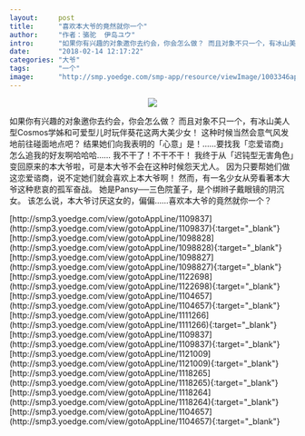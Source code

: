 ```yaml
---
layout:     post
title:      "喜欢本大爷的竟然就你一个"
author:     "作者：骆驼  伊岛ユウ"
intro:      "如果你有兴趣的对象邀你去约会，你会怎么做？ 而且对象不只一个，有冰山美人型Cosmos学姊和可爱型儿时玩伴葵花这两大美少女！ 这种时候当然会意气风发地前往碰面地点吧？ 结果她们向我表明的「心意」是！……要找我「恋爱谘商」怎么追我的好友啊哈哈哈…… 我不干了！不干不干！ 我终于从「迟钝型无害角色」变回原来的本大爷啦，可是本大爷不会在这种时候怨天尤人。 因为只要帮她们做这恋爱谘商，说不定她们就会喜欢上本大爷啊！ 然而，有一名少女从旁看著本大爷这种悲哀的孤军奋战。 她是Pansy──三色院堇子，是个绑辫子戴眼镜的阴沉女。 该怎么说，本大爷讨厌这女的，偏偏……喜欢本大爷的竟然就你一个？"
date:       "2018-02-14 12:17:22"
categories: "大爷"
tags:       "一个"
image:      "http://smp.yoedge.com/smp-app/resource/viewImage/1003346appline.png"
---
```

<div style="text-align: center">
<p><img src="http://smp.yoedge.com/smp-app/resource/viewImage/1003346appline.png"/></p>
</div>
<p class="post-meta">
<span>如果你有兴趣的对象邀你去约会，你会怎么做？ 而且对象不只一个，有冰山美人型Cosmos学姊和可爱型儿时玩伴葵花这两大美少女！ 这种时候当然会意气风发地前往碰面地点吧？ 结果她们向我表明的「心意」是！……要找我「恋爱谘商」怎么追我的好友啊哈哈哈…… 我不干了！不干不干！ 我终于从「迟钝型无害角色」变回原来的本大爷啦，可是本大爷不会在这种时候怨天尤人。 因为只要帮她们做这恋爱谘商，说不定她们就会喜欢上本大爷啊！ 然而，有一名少女从旁看著本大爷这种悲哀的孤军奋战。 她是Pansy──三色院堇子，是个绑辫子戴眼镜的阴沉女。 该怎么说，本大爷讨厌这女的，偏偏……喜欢本大爷的竟然就你一个？</span>
</p>
[http://smp3.yoedge.com/view/gotoAppLine/1109837](http://smp3.yoedge.com/view/gotoAppLine/1109837){:target="_blank"}
[http://smp3.yoedge.com/view/gotoAppLine/1098828](http://smp3.yoedge.com/view/gotoAppLine/1098828){:target="_blank"}
[http://smp3.yoedge.com/view/gotoAppLine/1098827](http://smp3.yoedge.com/view/gotoAppLine/1098827){:target="_blank"}
[http://smp3.yoedge.com/view/gotoAppLine/1122698](http://smp3.yoedge.com/view/gotoAppLine/1122698){:target="_blank"}
[http://smp3.yoedge.com/view/gotoAppLine/1104657](http://smp3.yoedge.com/view/gotoAppLine/1104657){:target="_blank"}
[http://smp3.yoedge.com/view/gotoAppLine/1111266](http://smp3.yoedge.com/view/gotoAppLine/1111266){:target="_blank"}
[http://smp3.yoedge.com/view/gotoAppLine/1109837](http://smp3.yoedge.com/view/gotoAppLine/1109837){:target="_blank"}
[http://smp3.yoedge.com/view/gotoAppLine/1121009](http://smp3.yoedge.com/view/gotoAppLine/1121009){:target="_blank"}
[http://smp3.yoedge.com/view/gotoAppLine/1118265](http://smp3.yoedge.com/view/gotoAppLine/1118265){:target="_blank"}
[http://smp3.yoedge.com/view/gotoAppLine/1118264](http://smp3.yoedge.com/view/gotoAppLine/1118264){:target="_blank"}
[http://smp3.yoedge.com/view/gotoAppLine/1104657](http://smp3.yoedge.com/view/gotoAppLine/1104657){:target="_blank"}


